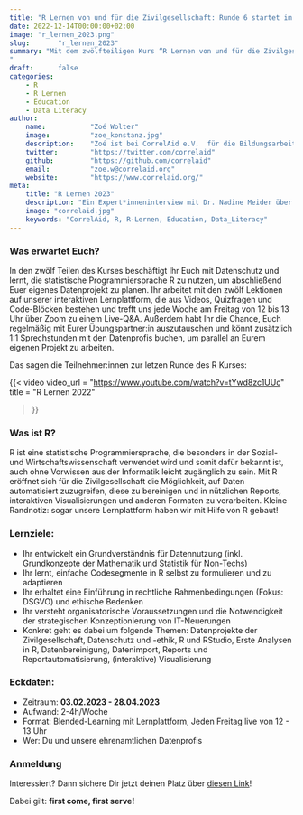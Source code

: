 ```yaml
---
title: "R Lernen von und für die Zivilgesellschaft: Runde 6 startet im Februar 2023"
date: 2022-12-14T00:00:00+02:00
image: "r_lernen_2023.png"
slug:       "r_lernen_2023"
summary: "Mit dem zwölfteiligen Kurs “R Lernen von und für die Zivilgesellschaft – Der Datenkurs für Anfänger*innen” wollen wir von CorrelAid e.V. die Menschen und Organisationen, die die Welt mit ihrer Arbeit besser machen wollen, dabei unterstützen, dies effektiver und effizienter zu tun. Mit der Erfahrung aus bereits fünf Kursen startet im **Februar 2023** der nächste Datenkurs: Mit ehrenamtlichen Datenprofis lernt Ihr, wie Ihr Daten nutzen und damit die Qualität Eurer Programme sichern, diese lenken und nach außen hin legitimieren könnt. Dabei arbeitet Ihr praxisorientiert und in einer kleinen Gruppe. 
"
draft:      false
categories:       
    - R
    - R Lernen
    - Education
    - Data Literacy
author: 
    name:           "Zoé Wolter"
    image:          "zoe_konstanz.jpg"
    description:    "Zoé ist bei CorrelAid e.V.  für die Bildungsarbeit zuständig. Beim Datenkurs ist sie schon von Anfang an als Tutorin dabei und freut sich darauf, Euch im Februar kennenzulernen! Ihr erster Kontakt zur Welt der Daten: ein Workshop von CorrelAid zum Thema Web Scraping mit R. "
    twitter:        "https://twitter.com/correlaid"
    github:         "https://github.com/correlaid"
    email:          "zoe.w@correlaid.org"
    website:        "https://www.correlaid.org/"
meta:
    title: "R Lernen 2023"
    description: "Ein Expert*inneninterview mit Dr. Nadine Meider über Data Science und Netzwerkanaylse."
    image: "correlaid.jpg"
    keywords: "CorrelAid, R, R-Lernen, Education, Data_Literacy"
---
```




### Was erwartet Euch?

In den zwölf Teilen des Kurses beschäftigt Ihr Euch mit Datenschutz und lernt, die statistische Programmiersprache R zu nutzen, um abschließend Euer eigenes Datenprojekt zu planen. Ihr arbeitet mit den zwölf Lektionen auf unserer interaktiven Lernplattform, die aus Videos, Quizfragen und Code-Blöcken bestehen und trefft uns jede Woche am Freitag von 12 bis 13 Uhr über Zoom zu einem Live-Q&A. Außerdem habt Ihr die Chance, Euch regelmäßig mit Eurer Übungspartner:in auszutauschen und könnt zusätzlich 1:1 Sprechstunden mit den Datenprofis buchen, um parallel an Eurem eigenen Projekt zu arbeiten.

Das sagen die Teilnehmer:innen zur letzen Runde des R Kurses:


{{< video
    video_url = "https://www.youtube.com/watch?v=tYwd8zc1UUc"
    title = "R Lernen 2022"
>}}

### Was ist R?
R ist eine statistische Programmiersprache, die besonders in der Sozial- und Wirtschaftswissenschaft verwendet wird und somit dafür bekannt ist, auch ohne Vorwissen aus der Informatik leicht zugänglich zu sein. Mit R eröffnet sich für die Zivilgesellschaft die Möglichkeit, auf Daten automatisiert zuzugreifen, diese zu bereinigen und in nützlichen Reports, interaktiven Visualisierungen und anderen Formaten zu verarbeiten.
Kleine Randnotiz: sogar unsere Lernplattform haben wir mit Hilfe von R gebaut!

### Lernziele:
- Ihr entwickelt ein Grundverständnis für Datennutzung (inkl. Grundkonzepte der Mathematik und Statistik für Non-Techs)
- Ihr lernt, einfache Codesegmente in R selbst zu formulieren und zu adaptieren
- Ihr erhaltet eine Einführung in rechtliche Rahmenbedingungen (Fokus: DSGVO) und ethische Bedenken
- Ihr versteht organisatorische Voraussetzungen und die Notwendigkeit der strategischen Konzeptionierung von IT-Neuerungen
- Konkret geht es dabei um folgende Themen: Datenprojekte der Zivilgesellschaft, Datenschutz und -ethik, R und RStudio, Erste Analysen in R, Datenbereinigung, Datenimport, Reports und Reportautomatisierung, (interaktive) Visualisierung

### Eckdaten:
- Zeitraum: **03.02.2023 - 28.04.2023**
- Aufwand: 2-4h/Woche
- Format: Blended-Learning mit Lernplattform, Jeden Freitag live von 12 - 13 Uhr
- Wer: Du und unsere ehrenamtlichen Datenprofis

### Anmeldung
Interessiert? Dann sichere Dir jetzt deinen Platz über [diesen Link](https://ee.correlaid.org/single/OwiGn9iI?return_url=https://www.correlaid.org/)!

Dabei gilt: **first come, first serve!**

